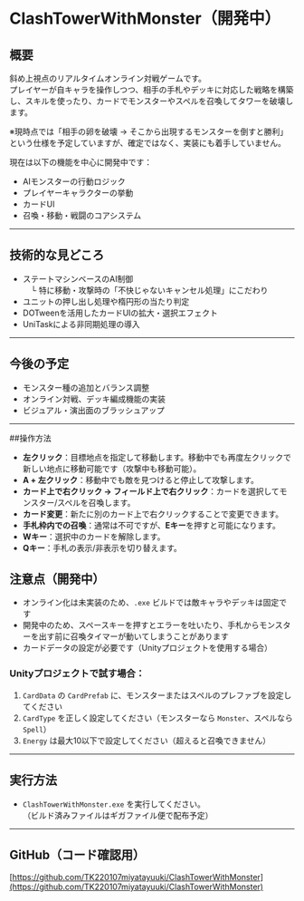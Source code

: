 # ClashTowerWithMonster（開発中）

## 概要
斜め上視点のリアルタイムオンライン対戦ゲームです。  
プレイヤーが自キャラを操作しつつ、相手の手札やデッキに対応した戦略を構築し、スキルを使ったり、カードでモンスターやスペルを召喚してタワーを破壊します。

※現時点では「相手の卵を破壊 → そこから出現するモンスターを倒すと勝利」という仕様を予定していますが、確定ではなく、実装にも着手していません。

現在は以下の機能を中心に開発中です：

- AIモンスターの行動ロジック
- プレイヤーキャラクターの挙動
- カードUI
- 召喚・移動・戦闘のコアシステム

---

## 技術的な見どころ
- ステートマシンベースのAI制御  
　└ 特に移動・攻撃時の「不快じゃないキャンセル処理」にこだわり
- ユニットの押し出し処理や楕円形の当たり判定
- DOTweenを活用したカードUIの拡大・選択エフェクト
- UniTaskによる非同期処理の導入

---

## 今後の予定
- モンスター種の追加とバランス調整
- オンライン対戦、デッキ編成機能の実装
- ビジュアル・演出面のブラッシュアップ

---
##操作方法
- **左クリック**：目標地点を指定して移動します。移動中でも再度左クリックで新しい地点に移動可能です（攻撃中も移動可能）。
- **A + 左クリック**：移動中でも敵を見つけると停止して攻撃します。
- **カード上で右クリック → フィールド上で右クリック**：カードを選択してモンスター/スペルを召喚します。
- **カード変更**：新たに別のカード上で右クリックすることで変更できます。
- **手札枠内での召喚**：通常は不可ですが、**Eキー**を押すと可能になります。
- **Wキー**：選択中のカードを解除します。
- **Qキー**：手札の表示/非表示を切り替えます。
## 注意点（開発中）

- オンライン化は未実装のため、`.exe` ビルドでは敵キャラやデッキは固定です  
- 開発中のため、スペースキーを押すとエラーを吐いたり、手札からモンスターを出す前に召喚タイマーが動いてしまうことがあります  
- カードデータの設定が必要です（Unityプロジェクトを使用する場合）

### Unityプロジェクトで試す場合：

1. `CardData` の `CardPrefab` に、モンスターまたはスペルのプレファブを設定してください  
2. `CardType` を正しく設定してください（モンスターなら `Monster`、スペルなら `Spell`）  
3. `Energy` は最大10以下で設定してください（超えると召喚できません）

---

## 実行方法

- `ClashTowerWithMonster.exe` を実行してください。  
（ビルド済みファイルはギガファイル便で配布予定）

---

## GitHub（コード確認用）

[https://github.com/TK220107miyatayuuki/ClashTowerWithMonster](https://github.com/TK220107miyatayuuki/ClashTowerWithMonster)
